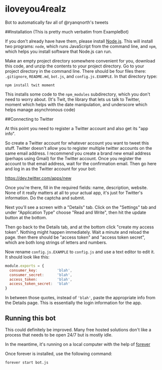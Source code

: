 # iloveyou4realz
Bot to automatically fav all of @ryanqnorth's tweets

##Installation
(This is pretty much verbatim from ExampleBot)

If you don't already have have them, please install [Node.js](http://nodejs.org/). This will install two programs: `node`, which runs JavaScript from the command line, and `npm`, which helps you install software that Node.js can run.

Make an empty project directory somewhere convenient for you, download this code, and unzip the contents to your project directory. Go to your project directory in the command line. There should be four files there: `.gitignore`, `README.md`, `bot.js`, and `config.js.EXAMPLE`. In that directory type:

`npm install twit moment`

This installs some code to the `npm_modules` subdirectory, which you don't need to worry about. (It's Twit, the library that lets us talk to Twitter, moment which helps with the date manipulation, and underscore which helps manage asynchronous code)

##Connecting to Twitter

At this point you need to register a Twitter account and also get its "app info".

So create a Twitter account for whatever account you want to tweet this stuff. Twitter doesn't allow you to register multiple twitter accounts on the same email address. I recommend you create a brand new email address (perhaps using Gmail) for the Twitter account. Once you register the account to that email address, wait for the confirmation email. Then go here and log in as the Twitter account for your bot:

https://dev.twitter.com/apps/new

Once you're there, fill in the required fields: name, description, website. None of it really matters at all to your actual app, it's just for Twitter's information. Do the captcha and submit.

Next you'll see a screen with a "Details" tab. Click on the "Settings" tab and under "Application Type" choose "Read and Write", then hit the update button at the bottom.

Then go back to the Details tab, and at the bottom click "create my access token". Nothing might happen immediately. Wait a minute and reload the page. then there should be "access token" and "access token secret", which are both long strings of letters and numbers.

Now rename `config.js.EXAMPLE` to `config.js` and use a text editor to edit it. It should look like this:

```javascript
module.exports = {
  consumer_key:         'blah',
  consumer_secret:      'blah',
  access_token:         'blah',
  access_token_secret:  'blah'
}
```

In between those quotes, instead of `'blah'`, paste the appropriate info from the Details page. This is essentially the login information for the app.

## Running this bot

This could definitely be improved. Many free hosted solutions don't like a process that needs to be open 24/7 but is mostly idle.

In the meantime, it's running on a local computer with the help of [forever](https://www.npmjs.com/package/forever)

Once forever is installed, use the following command:

`forever start bot.js`
